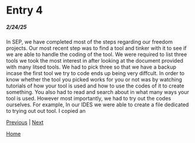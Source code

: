 # Entry 4
##### 2/24/25

<p> In SEP, we have completed most of the steps regarding our freedom projects. Our most recent step was to find a tool and tinker with it to see if we are able to handle the coding of the tool. We were required to list three tools we took the most interest in after looking at the document provided with many litsed tools. We had to pick three so that we have a backup incase the first tool we try to code ends up being very diffcult. In order to know whether the tool you picked works for you or not was by watching tutorials of how your tool is used and how to use the codes of it to create something. You also had to read and search about in what many ways your tool is used. However most importantly, we had to try out the codes ourselves. For example, In our IDES we were able to create a file dedicated to trying out out tool. I copied an   </p>

[Previous](entry03.md) | [Next](entry05.md)

[Home](../README.md)
